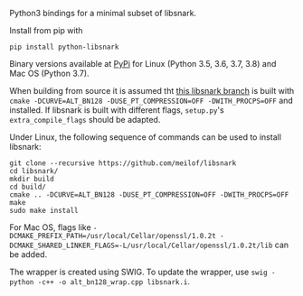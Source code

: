 Python3 bindings for a minimal subset of libsnark.

Install from pip with

```
pip install python-libsnark
```

Binary versions available at [PyPi](https://pypi.org/manage/project/python-libsnark/release/0.3.1/) for Linux (Python 3.5, 3.6, 3.7, 3.8) and Mac OS (Python 3.7).

When building from source it is assumed tht [this libsnark branch](https://github.com/meilof/libsnark) is built with `cmake -DCURVE=ALT_BN128 -DUSE_PT_COMPRESSION=OFF -DWITH_PROCPS=OFF` and installed. If libsnark is built with different flags, `setup.py`'s `extra_compile_flags` should be adapted.

Under Linux, the following sequence of commands can be used to install libsnark:

```
git clone --recursive https://github.com/meilof/libsnark
cd libsnark/
mkdir build
cd build/
cmake .. -DCURVE=ALT_BN128 -DUSE_PT_COMPRESSION=OFF -DWITH_PROCPS=OFF
make
sudo make install
```

For Mac OS, flags like `-DCMAKE_PREFIX_PATH=/usr/local/Cellar/openssl/1.0.2t -DCMAKE_SHARED_LINKER_FLAGS=-L/usr/local/Cellar/openssl/1.0.2t/lib` can be added.

The wrapper is created using SWIG. To update the wrapper, use `swig -python -c++ -o alt_bn128_wrap.cpp libsnark.i`.
